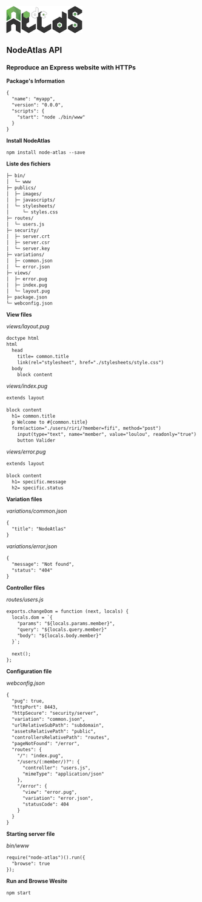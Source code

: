 <img class="logo" src="media/images/min/battles/node-atlas.png" src="NodeAtlas API">

<h2>NodeAtlas API</h2>

<h3>Reproduce an Express website with HTTPs</h3>

<p><strong>Package's Information</strong></p>

<pre><code class="lang-json">{
  "name": "myapp",
  "version": "0.0.0",
  "scripts": {
    "start": "node ./bin/www"
  }
}</code></pre>

<p><strong>Install NodeAtlas</strong></p>

<pre><code class="lang-bash">npm install node-atlas --save</code></pre>

<p><strong>Liste des fichiers</strong></p>

<pre><code>├─ bin/
│  └─ www
├─ publics/
│  ├─ images/
│  ├─ javascripts/
│  └─ stylesheets/
│     └─ styles.css
├─ routes/
│  └─ users.js
├─ security/
│  ├─ server.crt
│  ├─ server.csr
│  └─ server.key
├─ variations/
│  ├─ common.json
│  └─ error.json
├─ views/
│  ├─ error.pug
│  ├─ index.pug
│  └─ layout.pug
├─ package.json
└─ webconfig.json</code></pre>

<p><strong>View files</strong></p>

<p><em>views/layout.pug</em></p>

<pre><code class="lang-html">doctype html
html
  head
    title= common.title
    link(rel="stylesheet", href="./stylesheets/style.css")
  body
    block content</code></pre>

<p><em>views/index.pug</em></p>

<pre><code class="lang-html">extends layout

block content
  h1= common.title
  p Welcome to #{common.title}
  form(action="./users/riri/?member=fifi", method="post")
    input(type="text", name="member", value="loulou", readonly="true")
    button Valider</code></pre>

<p><em>views/error.pug</em></p>

<pre><code class="lang-html">extends layout

block content
  h1= specific.message
  h2= specific.status</code></pre>

<p><strong>Variation files</strong></p>

<p><em>variations/common.json</em></p>

<pre><code class="lang-json">{
  "title": "NodeAtlas"
}</code></pre>

<p><em>variations/error.json</em></p>

<pre><code class="lang-json">{
  "message": "Not found",
  "status": "404"
}</code></pre>

<p><strong>Controller files</strong></p>

<p><em>routes/users.js</em></p>

<pre><code class="lang-html">exports.changeDom = function (next, locals) {
  locals.dom = `{
    "params": "${locals.params.member}",
    "query": "${locals.query.member}"
    "body": "${locals.body.member}"
  }`;

  next();
};</code></pre>

<p><strong>Configuration file</strong></p>

<p><em>webconfig.json</em></p>

<pre><code class="lang-json">{
  "pug": true,
  "httpPort": 8443,
  "httpSecure": "security/server",
  "variation": "common.json",
  "urlRelativeSubPath": "subdomain",
  "assetsRelativePath": "public",
  "controllersRelativePath": "routes",
  "pageNotFound": "/error",
  "routes": {
    "/": "index.pug",
    "/users/(:member/)?": {
      "controller": "users.js",
      "mimeType": "application/json"
    },
    "/error": {
      "view": "error.pug",
      "variation": "error.json",
      "statusCode": 404
    }
  }
}</code></pre>

<p><strong>Starting server file</strong></p>

<p><em>bin/www</em></p>

<pre><code class="lang-js">require("node-atlas")().run({
  "browse": true
});</code></pre>

<p><strong>Run and Browse Wesite</strong></p>

<pre><code class="lang-bash">npm start</code></pre>